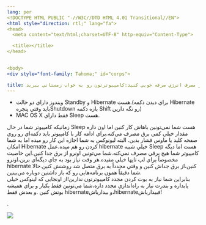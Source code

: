 ```yaml
---
lang: per
<!DOCTYPE HTML PUBLIC "-//W3C//DTD HTML 4.01 Transitional//EN">
<html style="direction: rtl;" lang="fa">
<head>
  <meta content="text/html;charset=UTF-8" http-equiv="Content-Type">

  <title></title>
</head>
  

<body>
<div style="font-family: Tahoma;" id="corps">

title: در مصرف انرژي صرفه جويي كنيد:كامپيوترتون رو به خواب زمستاني ببريد.
---
```



<ul>

  <li>ويندوز داراي دو حالت Standby و Hibernate هست.(براي ديدن دكمه Hibernate بايد وقتي پنجرهShutdown بازه دكمه Shift رو نگه دارين)</li>

  <li>MAC OS X فقط داراي Sleep هست.</li>

</ul>


زمانيكه كامپيوتر شما در حال Sleep هست شما نمي&zwnj;تونين باهاش كار
كنين اما اون داره مقدار خيلي كمي برق مصرف مي&zwnj;كنه.براي ادامه كار با
كامپيوتر بايد دكمه&zwnj;اي رو روي صفحه كليد يا ماوس فشار بدين.
البته ليونوكس به شما اجازه اين كار رو ميده اما به شما امكان Hibernate
كردن رو هم ميده.عمل hibernate خيلي شبيه Sleep هست اما ديگه كامپيوتر شما
هيج برقي مصرف نمي&zwnj;كنه.شما مي&zwnj;تونين اونرو از برق جدا كنين.اين
خاصيت مخصوصاً براي لپ تاپها خيلي مفيده.هر وقت نياز بود به جاي
ديگه&zwnj;اي برين،اونرو hibernate كنين،از برق جداش كنين و وقتي مجدداً
به برق متصل شد روشنش كنين.حالا شما دقيقاً همون برنامه&zwnj;هايي رو كه
باز داشتين دوباره مي&zwnj;بينين.<br />
بنابراين شما نياز به بوت كردن مجدد كامپيوترتون ندارين!از اونجايي كه
لينوكس خيلي پايداره و بندرت نياز به راه&zwnj;اندازي مجدد داره،شما
مي&zwnj;تونين فقط يكبار و براي هميشه بوتش كنين .و بعدش فقط hibernateو
بيدارباش،hibernateفبيدارباش!


.


<img src="Images/suspend_hibernate_thumb.png">





